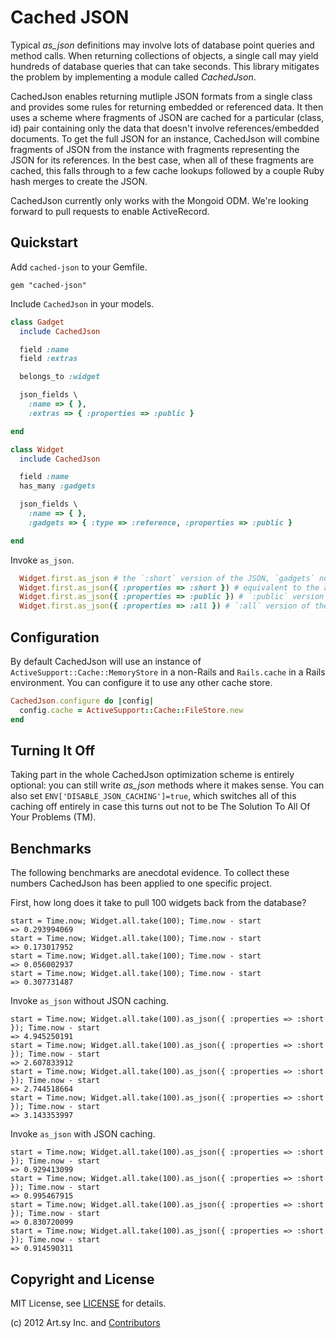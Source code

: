 Cached JSON
===========

Typical *as_json* definitions may involve lots of database point queries and method calls. When returning collections of objects, a single call may yield hundreds of database queries that can take seconds. This library mitigates the problem by implementing a module called *CachedJson*.

CachedJson enables returning mutliple JSON formats from a single class and provides some rules for returning embedded or referenced data. It then uses a scheme where fragments of JSON are cached for a particular (class, id) pair containing only the data that doesn't involve references/embedded documents. To get the full JSON for an instance, CachedJson will combine fragments of JSON from the instance with fragments representing the JSON for its references. In the best case, when all of these fragments are cached, this falls through to a few cache lookups followed by a couple Ruby hash merges to create the JSON.

CachedJson currently only works with the Mongoid ODM. We're looking forward to pull requests to enable ActiveRecord.

Quickstart
----------

Add `cached-json` to your Gemfile.

    gem "cached-json"

Include `CachedJson` in your models.

``` ruby
class Gadget
  include CachedJson

  field :name
  field :extras

  belongs_to :widget

  json_fields \
    :name => { },
    :extras => { :properties => :public }

end

class Widget
  include CachedJson

  field :name
  has_many :gadgets

  json_fields \
    :name => { },
    :gadgets => { :type => :reference, :properties => :public }

end
```

Invoke `as_json`.

``` ruby
  Widget.first.as_json # the `:short` version of the JSON, `gadgets` not included
  Widget.first.as_json({ :properties => :short }) # equivalent to the above
  Widget.first.as_json({ :properties => :public }) # `:public` version of the JSON, `gadgets` returned with `:short` JSON, no `:extras`
  Widget.first.as_json({ :properties => :all }) # `:all` version of the JSON, `gadgets` returned with `:all` JSON, including `:extras`
```

Configuration
-------------

By default CachedJson will use an instance of `ActiveSupport::Cache::MemoryStore` in a non-Rails and `Rails.cache` in a Rails environment. You can configure it to use any other cache store.

``` ruby
CachedJson.configure do |config|
  config.cache = ActiveSupport::Cache::FileStore.new
end
```

Turning It Off
--------------

Taking part in the whole CachedJson optimization scheme is entirely optional: you can still write *as_json* methods where it makes sense. You can also set `ENV['DISABLE_JSON_CACHING']=true`, which switches all of this caching off entirely in case this turns out not to be The Solution To All Of Your Problems (TM).

Benchmarks
----------

The following benchmarks are anecdotal evidence. To collect these numbers CachedJson has been applied to one specific project.

First, how long does it take to pull 100 widgets back from the database?

    start = Time.now; Widget.all.take(100); Time.now - start
    => 0.293994069
    start = Time.now; Widget.all.take(100); Time.now - start
    => 0.173017952
    start = Time.now; Widget.all.take(100); Time.now - start
    => 0.056002937
    start = Time.now; Widget.all.take(100); Time.now - start
    => 0.307731487

Invoke `as_json` without JSON caching.

    start = Time.now; Widget.all.take(100).as_json({ :properties => :short }); Time.now - start
    => 4.945250191
    start = Time.now; Widget.all.take(100).as_json({ :properties => :short }); Time.now - start
    => 2.607833912
    start = Time.now; Widget.all.take(100).as_json({ :properties => :short }); Time.now - start
    => 2.744518664
    start = Time.now; Widget.all.take(100).as_json({ :properties => :short }); Time.now - start
    => 3.143353997

Invoke `as_json` with JSON caching.

    start = Time.now; Widget.all.take(100).as_json({ :properties => :short }); Time.now - start
    => 0.929413099
    start = Time.now; Widget.all.take(100).as_json({ :properties => :short }); Time.now - start
    => 0.995467915
    start = Time.now; Widget.all.take(100).as_json({ :properties => :short }); Time.now - start
    => 0.830720099
    start = Time.now; Widget.all.take(100).as_json({ :properties => :short }); Time.now - start
    => 0.914590311

Copyright and License
---------------------

MIT License, see [LICENSE](LICENSE.md) for details.

(c) 2012 Art.sy Inc. and [Contributors](CONTRIBUTORS.md)


